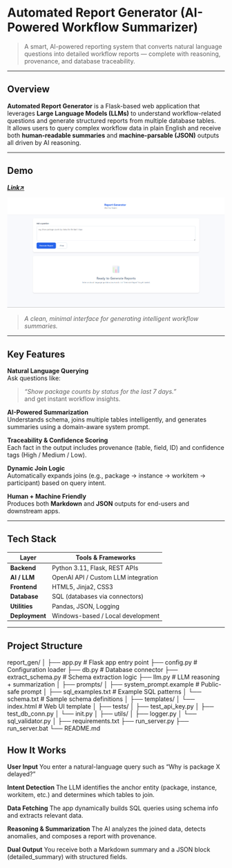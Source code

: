 # Automated Report Generator (AI-Powered Workflow Summarizer)

> A smart, AI-powered reporting system that converts natural language questions into detailed workflow reports — complete with reasoning, provenance, and database traceability.

---

## Overview

**Automated Report Generator** is a Flask-based web application that leverages **Large Language Models (LLMs)** to understand workflow-related questions and generate structured reports from multiple database tables.  
It allows users to query complex workflow data in plain English and receive both **human-readable summaries** and **machine-parsable (JSON)** outputs all driven by AI reasoning.

---

## Demo 

***[Link↗](https://drive.google.com/file/d/1hs7BtPKkWfl3uwdD-2WRHKOcwWzPvlPK/view?usp=sharing)***

![Report Generator UI](https://github.com/boopal2003/Automated_Report_generator/blob/main/UI%20image)  
> _A clean, minimal interface for generating intelligent workflow summaries._

---

## Key Features

**Natural Language Querying**  
Ask questions like:  
> _“Show package counts by status for the last 7 days.”_  
and get instant workflow insights.

**AI-Powered Summarization**  
Understands schema, joins multiple tables intelligently, and generates summaries using a domain-aware system prompt.

**Traceability & Confidence Scoring**  
Each fact in the output includes provenance (table, field, ID) and confidence tags (High / Medium / Low).

**Dynamic Join Logic**  
Automatically expands joins (e.g., package → instance → workitem → participant) based on query intent.

**Human + Machine Friendly**  
Produces both **Markdown** and **JSON** outputs for end-users and downstream apps.

---

## Tech Stack

| Layer | Tools & Frameworks |
|-------|--------------------|
| **Backend** | Python 3.11, Flask, REST APIs |
| **AI / LLM** | OpenAI API / Custom LLM integration |
| **Frontend** | HTML5, Jinja2, CSS3 |
| **Database** | SQL (databases via connectors) |
| **Utilities** | Pandas, JSON, Logging |
| **Deployment** | Windows-based / Local development |

---

## Project Structure
report_gen/
│
├── app.py # Flask app entry point
├── config.py # Configuration loader
├── db.py # Database connector
├── extract_schema.py # Schema extraction logic
├── llm.py # LLM reasoning + summarization
│
├── prompts/
│ ├── system_prompt.example # Public-safe prompt
│ ├── sql_examples.txt # Example SQL patterns
│ └── schema.txt # Sample schema definitions
│
├── templates/
│ └── index.html # Web UI template
│
├── tests/
│ ├── test_api_key.py
│ ├── test_db_conn.py
│ └── init.py
│
├── utils/
│ ├── logger.py
│ └── sql_validator.py
│
├── requirements.txt
├── run_server.py
├── run_server.bat
└── README.md


## How It Works

**User Input**
You enter a natural-language query such as “Why is package X delayed?”

**Intent Detection**
The LLM identifies the anchor entity (package, instance, workitem, etc.) and determines which tables to join.

**Data Fetching**
The app dynamically builds SQL queries using schema info and extracts relevant data.

**Reasoning & Summarization**
The AI analyzes the joined data, detects anomalies, and composes a report with provenance.

**Dual Output**
You receive both a Markdown summary and a JSON block (detailed_summary) with structured fields.
